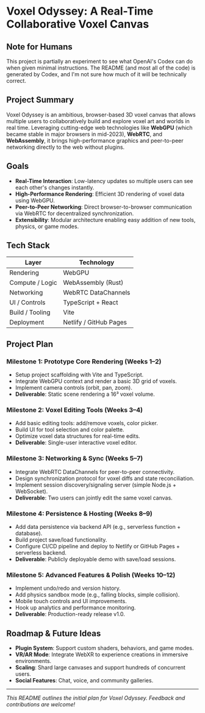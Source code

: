 # Voxel Odyssey: A Real-Time Collaborative Voxel Canvas

## Note for Humans

This project is partially an experiment to see what OpenAI's Codex can do when given minimal instructions.
The README (and most all of the code) is generated by Codex, and I'm not sure how much of it will be technically correct.

## Project Summary

Voxel Odyssey is an ambitious, browser-based 3D voxel canvas that allows multiple users to collaboratively build and explore voxel art and worlds in real time. Leveraging cutting-edge web technologies like **WebGPU** (which became stable in major browsers in mid-2023), **WebRTC**, and **WebAssembly**, it brings high-performance graphics and peer-to-peer networking directly to the web without plugins.

## Goals

- **Real-Time Interaction**: Low-latency updates so multiple users can see each other's changes instantly.
- **High-Performance Rendering**: Efficient 3D rendering of voxel data using WebGPU.
- **Peer-to-Peer Networking**: Direct browser-to-browser communication via WebRTC for decentralized synchronization.
- **Extensibility**: Modular architecture enabling easy addition of new tools, physics, or game modes.

## Tech Stack

| Layer            | Technology            |
|------------------|-----------------------|
| Rendering        | WebGPU                |
| Compute / Logic  | WebAssembly (Rust)    |
| Networking       | WebRTC DataChannels   |
| UI / Controls    | TypeScript + React    |
| Build / Tooling  | Vite                  |
| Deployment       | Netlify / GitHub Pages|

## Project Plan

### Milestone 1: Prototype Core Rendering (Weeks 1–2)

- Setup project scaffolding with Vite and TypeScript.
- Integrate WebGPU context and render a basic 3D grid of voxels.
- Implement camera controls (orbit, pan, zoom).
- **Deliverable**: Static scene rendering a 16³ voxel volume.

### Milestone 2: Voxel Editing Tools (Weeks 3–4)

- Add basic editing tools: add/remove voxels, color picker.
- Build UI for tool selection and color palette.
- Optimize voxel data structures for real-time edits.
- **Deliverable**: Single-user interactive voxel editor.

### Milestone 3: Networking & Sync (Weeks 5–7)

- Integrate WebRTC DataChannels for peer-to-peer connectivity.
- Design synchronization protocol for voxel diffs and state reconciliation.
- Implement session discovery/signaling server (simple Node.js + WebSocket).
- **Deliverable**: Two users can jointly edit the same voxel canvas.

### Milestone 4: Persistence & Hosting (Weeks 8–9)

- Add data persistence via backend API (e.g., serverless function + database).
- Build project save/load functionality.
- Configure CI/CD pipeline and deploy to Netlify or GitHub Pages + serverless backend.
- **Deliverable**: Publicly deployable demo with save/load sessions.

### Milestone 5: Advanced Features & Polish (Weeks 10–12)

- Implement undo/redo and version history.
- Add physics sandbox mode (e.g., falling blocks, simple collision).
- Mobile touch controls and UI improvements.
- Hook up analytics and performance monitoring.
- **Deliverable**: Production-ready release v1.0.

## Roadmap & Future Ideas

- **Plugin System**: Support custom shaders, behaviors, and game modes.
- **VR/AR Mode**: Integrate WebXR to experience creations in immersive environments.
- **Scaling**: Shard large canvases and support hundreds of concurrent users.
- **Social Features**: Chat, voice, and community galleries.

---

*This README outlines the initial plan for Voxel Odyssey. Feedback and contributions are welcome!*
